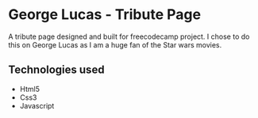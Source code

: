 # George Lucas - Tribute Page

A tribute page designed and built for freecodecamp project. I chose to do this on George Lucas as I am a huge fan of the Star wars movies.


## Technologies used

- Html5
- Css3
- Javascript
